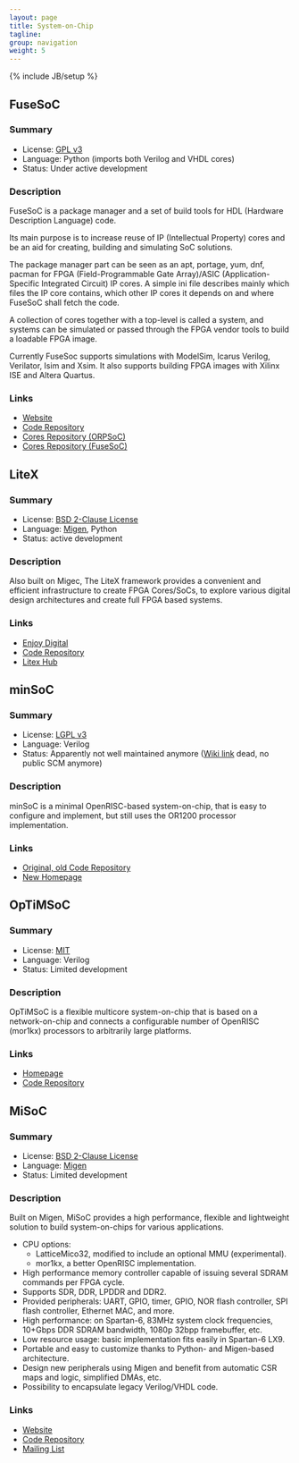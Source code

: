 ```yaml
---
layout: page
title: System-on-Chip
tagline:
group: navigation
weight: 5
---
```

{% include JB/setup %}

## <a id="fusesoc" /> FuseSoC

### Summary

 * License: [GPL v3](https://opensource.org/licenses/GPL-3.0)
 * Language: Python (imports both Verilog and VHDL cores)
 * Status: Under active development

### Description

FuseSoC is a package manager and a set of build tools for HDL
(Hardware Description Language) code.

Its main purpose is to increase reuse of IP (Intellectual Property)
cores and be an aid for creating, building and simulating SoC
solutions.

The package manager part can be seen as an apt, portage, yum, dnf,
pacman for FPGA (Field-Programmable Gate Array)/ASIC
(Application-Specific Integrated Circuit) IP cores.  A simple ini file
describes mainly which files the IP core contains, which other IP
cores it depends on and where FuseSoC shall fetch the code.

A collection of cores together with a top-level is called a system,
and systems can be simulated or passed through the FPGA vendor tools
to build a loadable FPGA image.

Currently FuseSoc supports simulations with ModelSim, Icarus Verilog,
Verilator, Isim and Xsim. It also supports building FPGA images with
Xilinx ISE and Altera Quartus.

### <a id="orpsoc" /> Links

 * [Website](http://fusesoc.net)
 * [Code Repository](https://github.com/olofk/fusesoc)
 * [Cores Repository (ORPSoC)](https://github.com/openrisc/orpsoc-cores)
 * [Cores Repository (FuseSoC)](https://github.com/fusesoc/fusesoc-cores)

## <a id="litex" /> LiteX

### Summary

 * License: [BSD 2-Clause License](https://opensource.org/licenses/BSD-2-Clause)
 * Language: [Migen](https://m-labs.hk/gateware.html), Python
 * Status: active development

### Description

Also built on Migec, The LiteX framework provides a convenient and efficient
infrastructure to create FPGA Cores/SoCs, to explore various digital design
architectures and create full FPGA based systems.

### Links

 * [Enjoy Digital](http://www.enjoy-digital.fr)
 * [Code Repository](https://github.com/enjoy-digital)
 * [Litex Hub](https://github.com/litex-hub)

## <a id="minsoc" /> minSoC

### Summary

 * License: [LGPL v3](https://opensource.org/licenses/LGPL-3.0)
 * Language: Verilog
 * Status: Apparently not well maintained anymore ([Wiki link](https://www.minsoc.com/) dead, no public SCM anymore)

### Description

minSoC is a minimal OpenRISC-based system-on-chip, that is easy to configure and implement, but still uses the OR1200 processor implementation.

### Links

 * [Original, old Code Repository](https://opencores.org/projects/minsoc)
 * [New Homepage](https://www.allaboutcircuits.com/ip-cores/system-on-chip/minsoc/)

## <a id="optimsoc" /> OpTiMSoC

### Summary

 * License: [MIT](https://opensource.org/licenses/MIT)
 * Language: Verilog
 * Status: Limited development

### Description

OpTiMSoC is a flexible multicore system-on-chip that is based on a network-on-chip and connects a configurable number of OpenRISC (mor1kx) processors to arbitrarily large platforms.

### Links

 * [Homepage](https://optimsoc.org/)
 * [Code Repository](https://github.com/optimsoc/optimsoc)

## <a id="misoc" /> MiSoC

### Summary

 * License: [BSD 2-Clause License](https://opensource.org/licenses/BSD-2-Clause)
 * Language: [Migen](https://m-labs.hk/gateware.html)
 * Status: Limited development

### Description

Built on Migen, MiSoC provides a high performance, flexible and
lightweight solution to build system-on-chips for various
applications.

 * CPU options:
   * LatticeMico32, modified to include an optional MMU (experimental).
   * mor1kx, a better OpenRISC implementation.
 * High performance memory controller capable of issuing several SDRAM
   commands per FPGA cycle.
 * Supports SDR, DDR, LPDDR and DDR2.
 * Provided peripherals: UART, GPIO, timer, GPIO, NOR flash
   controller, SPI flash controller, Ethernet MAC, and more.
 * High performance: on Spartan-6, 83MHz system clock frequencies,
   10+Gbps DDR SDRAM bandwidth, 1080p 32bpp framebuffer, etc.
 * Low resource usage: basic implementation fits easily in Spartan-6 LX9.
 * Portable and easy to customize thanks to Python- and Migen-based
   architecture.
 * Design new peripherals using Migen and benefit from automatic CSR
   maps and logic, simplified DMAs, etc.
 * Possibility to encapsulate legacy Verilog/VHDL code.

### Links

 * [Website](https://m-labs.hk/gateware.html)
 * [Code Repository](https://github.com/m-labs/misoc)
 * [Mailing List](https://ssl.serverraum.org/lists/listinfo/devel)
